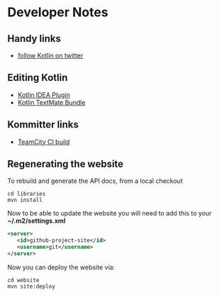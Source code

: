 # Developer Notes

## Handy links

 * [follow Kotlin on twitter](http://twitter.com/#!/project_kotlin)

## Editing Kotlin

 * [Kotlin IDEA Plugin](http://hadihariri.com/2012/02/17/the-kotlin-journey-part-i-getting-things-set-up/)
 * [Kotlin TextMate Bundle](https://github.com/k33g/kotlin-textmate-bundle#readme)

## Kommitter links

* [TeamCity CI build](https://teamcity.jetbrains.com/project.html?projectId=project67&tab=projectOverview)

## Regenerating the website

To rebuild and generate the API docs, from a local checkout

    cd libraries
    mvn install

Now to be able to update the website you will need to add this to your **~/.m2/settings.xml**

````xml
<server>
   <id>github-project-site</id>
   <username>git</username>
</server>
````

Now you can deploy the website via:

    cd website
    mvn site:deploy

